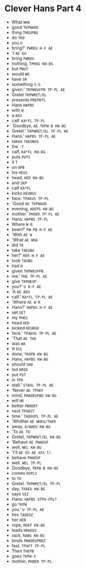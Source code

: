 # Clever Hans Part 4

* What `WHA`
* good `TKPWAOD`
* thing `THEUPBG`
* do `TKO`
* you `U`
* bring?' `PWREU H-F AE`
* 'I `AE EU`
* bring `PWREU`
* nothing, `TPHOG KW-BG`
* but `PWUT`
* would `WO`
* have `SR`
* something `S-G`
* given.' `TKPWEUFPB TP-PL AE`
* Gretel `TKPWRET/EL`
* presents `PREPBTS`
* Hans `HAPBS`
* with `W`
* a `AEU`
* calf. `KA*FL TP-PL`
* 'Goodbye, `AE TKPW-B KW-BG`
* Gretel.' `TKPWRET/EL TP-PL AE`
* Hans.' `HAPBS TP-PL AE`
* takes `TAEUBGS`
* the `-T`
* calf, `KA*FL KW-BG`
* puts `PUTS`
* it `T`
* on `OPB`
* his `HEUS`
* head, `HED KW-BG`
* and `SKP`
* calf `KA*FL`
* kicks `KEUBGS`
* face. `TPAEUS TP-PL`
* 'Good `AE TKPWAOD`
* evening, `AOEPG KW-BG`
* mother.' `PHOER TP-PL AE`
* Hans. `HAPBS TP-PL`
* Where `W-R`
* been?' `PW-PB H-F AE`
* 'With `AE W`
* 'What `AE WHA`
* did `TK`
* take `TAEUBG`
* her?' `HER H-F AE`
* took `TAOBG`
* had `H`
* given `TKPWEUFPB`
* me.' `PHE TP-PL AE`
* give `TKPWEUF`
* you?' `U H-F AE`
* 'A `AE AEU`
* calf.' `KA*FL TP-PL AE`
* 'Where `AE W-R`
* Hans?' `HAPBS H-F AE`
* set `SET`
* my `PHEU`
* head `HED`
* kicked `KEUBGD`
* face.' `TPAEUS TP-PL AE`
* 'That `AE THA`
* was `WA`
* ill `EUL`
* done, `TKOPB KW-BG`
* Hans, `HAPBS KW-BG`
* should `SHO`
* led `HRED`
* put `PUT`
* in `TPH`
* stall.' `STAUL TP-PL AE`
* 'Never `AE TPHEF`
* mind, `PHAOEUPBD KW-BG`
* will `HR`
* better `PWOERT`
* next `TPHEGT`
* time.' `TAOEUPL TP-PL AE`
* 'Whither `AE WHEU/THER`
* away, `A/WAEU KW-BG`
* 'To `AE TO`
* Gretel, `TKPWRET/EL KW-BG`
* 'Behave `AE PWAEUF`
* well, `WEL KW-BG`
* 'I'll `AE EU AE XXX ll`
* behave `PWAEUF`
* well. `WEL TP-PL`
* Goodbye, `TKPW-B KW-BG`
* comes `KOPLS`
* to `TO`
* Gretel. `TKPWRET/EL TP-PL`
* day, `TKAEU KW-BG`
* says `SEZ`
* Hans: `HAPBS STPH-FPLT`
* go `TKPW`
* you.' `U TP-PL AE`
* ties `TAOEUZ`
* her `HER`
* rope, `ROEP KW-BG`
* leads `HRAEDZ`
* rack, `RABG KW-BG`
* binds `PWAOEUPBDZ`
* fast. `TPAFT TP-PL`
* Then `THEPB`
* goes `TKPW-S`
* mother. `PHOER TP-PL`
